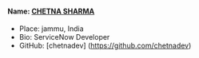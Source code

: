 #### Name: [CHETNA SHARMA](https://github.com/chetnadev)

- Place: jammu, India
- Bio: ServiceNow Developer
- GitHub: [chetnadev] (https://github.com/chetnadev)
